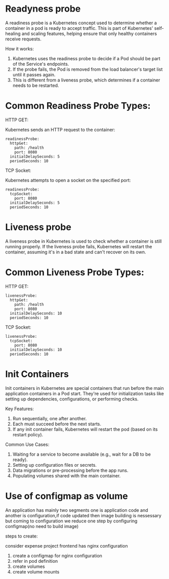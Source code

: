 # Readyness probe
A readiness probe is a Kubernetes concept used to determine whether a container in a pod is ready to accept traffic. This is part of Kubernetes' self-healing and scaling features, helping ensure that only healthy containers receive requests.

How it works:

1. Kubernetes uses the readiness probe to decide if a Pod should be part of the Service's endpoints.
2. If the probe fails, the Pod is removed from the load balancer's target list until it passes again.
3. This is different from a liveness probe, which determines if a container needs to be restarted.

# Common Readiness Probe Types:
HTTP GET:

Kubernetes sends an HTTP request to the container:
```
readinessProbe:
  httpGet:
    path: /health
    port: 8080
  initialDelaySeconds: 5
  periodSeconds: 10
```
TCP Socket:

Kubernetes attempts to open a socket on the specified port:
```
readinessProbe:
  tcpSocket:
    port: 8080
  initialDelaySeconds: 5
  periodSeconds: 10
```
# Liveness probe
  A liveness probe in Kubernetes is used to check whether a container is still running properly. If the liveness probe fails, Kubernetes will restart the container, assuming it's in a bad state and can't recover on its own.

# Common Liveness Probe Types:
HTTP GET:
```
livenessProbe:
  httpGet:
    path: /health
    port: 8080
  initialDelaySeconds: 10
  periodSeconds: 10
```
TCP Socket:
```
livenessProbe:
  tcpSocket:
    port: 8080
  initialDelaySeconds: 10
  periodSeconds: 10
```
# Init Containers
  Init containers in Kubernetes are special containers that run before the main application containers in a Pod start. They're used for initialization tasks like setting up dependencies, configurations, or performing checks.

Key Features:

1. Run sequentially, one after another.
2. Each must succeed before the next starts.
3. If any init container fails, Kubernetes will restart the pod (based on its restart policy).

Common Use Cases:

1. Waiting for a service to become available (e.g., wait for a DB to be ready).
2. Setting up configuration files or secrets.
3. Data migrations or pre-processing before the app runs.
4. Populating volumes shared with the main container.

# Use of configmap as volume
An application has mainly two segments one is application code and another is configuration,if code updated then image building is nessessary but coming to configuration we reduce one step by configuring configmap(no need to build image)

steps to create:

consider expense project frontend has nginx configuration
1. create a configmap for nginx configuration
2. refer in pod definition 
3. create volumes
4. create volume mounts 